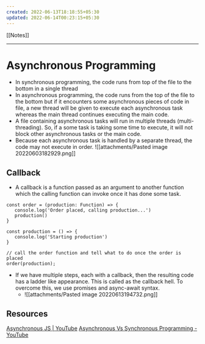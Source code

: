```yaml
---
created: 2022-06-13T18:18:55+05:30
updated: 2022-06-14T00:23:15+05:30
---
```

[[Notes]]

---
# Asynchronous Programming
- In synchronous programming, the code runs from top of the file to the bottom in a single thread
- In asynchronous programming, the code runs from the top of the file to the bottom but if it encounters some asynchronous pieces of code in file, a new thread will be given to execute each asynchronous task whereas the main thread continues executing the main code. 
- A file containing asynchronous tasks will run in multiple threads (multi-threading). So, if a some task is taking some time to execute, it will not block other asynchronous tasks or the main code.
- Because each asynchronous task is handled by a separate thread, the code may not execute in order.
![[attachments/Pasted image 20220603182929.png]]

## Callback
- A callback is a function passed as an argument to another function which the calling function can invoke once it has done some task.
 ```JS
const order = (production: Function) => {
	console.log('Order placed, calling production...')
	production()
}

const production = () => {
	console.log('Starting production')
}

// call the order function and tell what to do once the order is placed
order(production);
```

- If we have multiple steps, each with a callback, then the resulting code has a ladder like appearance. This is called as the callback hell. To overcome this, we use promises and async-await syntax.
	- ![[attachments/Pasted image 20220613194732.png]]

## Resources
[Asynchronous JS | YouTube](https://www.youtube.com/watch?v=ZYb_ZU8LNxs&t=788s)
[Asynchronous Vs Synchronous Programming - YouTube](https://www.youtube.com/watch?v=Kpn2ajSa92c)
